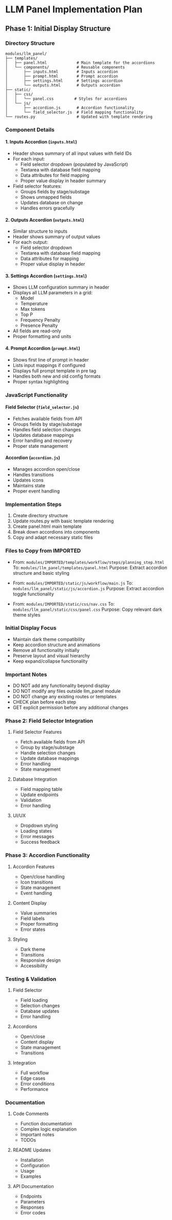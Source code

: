# LLM Panel Implementation Plan

## Phase 1: Initial Display Structure

### Directory Structure
```
modules/llm_panel/
├── templates/
│   ├── panel.html             # Main template for the accordions
│   └── components/            # Reusable components
│       ├── inputs.html        # Inputs accordion
│       ├── prompt.html        # Prompt accordion
│       ├── settings.html      # Settings accordion
│       └── outputs.html       # Outputs accordion
├── static/
│   ├── css/
│   │   └── panel.css         # Styles for accordions
│   └── js/
│       ├── accordion.js       # Accordion functionality
│       └── field_selector.js  # Field mapping functionality
└── routes.py                  # Updated with template rendering
```

### Component Details

#### 1. Inputs Accordion (`inputs.html`)
- Header shows summary of all input values with field IDs
- For each input:
  - Field selector dropdown (populated by JavaScript)
  - Textarea with database field mapping
  - Data attributes for field mapping
  - Proper value display in header summary
- Field selector features:
  - Groups fields by stage/substage
  - Shows unmapped fields
  - Updates database on change
  - Handles errors gracefully

#### 2. Outputs Accordion (`outputs.html`)
- Similar structure to inputs
- Header shows summary of output values
- For each output:
  - Field selector dropdown
  - Textarea with database field mapping
  - Data attributes for mapping
  - Proper value display in header

#### 3. Settings Accordion (`settings.html`)
- Shows LLM configuration summary in header
- Displays all LLM parameters in a grid:
  - Model
  - Temperature
  - Max tokens
  - Top P
  - Frequency Penalty
  - Presence Penalty
- All fields are read-only
- Proper formatting and units

#### 4. Prompt Accordion (`prompt.html`)
- Shows first line of prompt in header
- Lists input mappings if configured
- Displays full prompt template in pre tag
- Handles both new and old config formats
- Proper syntax highlighting

### JavaScript Functionality

#### Field Selector (`field_selector.js`)
- Fetches available fields from API
- Groups fields by stage/substage
- Handles field selection changes
- Updates database mappings
- Error handling and recovery
- Proper state management

#### Accordion (`accordion.js`)
- Manages accordion open/close
- Handles transitions
- Updates icons
- Maintains state
- Proper event handling

### Implementation Steps

1. Create directory structure
2. Update routes.py with basic template rendering
3. Create panel.html main template
4. Break down accordions into components
5. Copy and adapt necessary static files

### Files to Copy from IMPORTED
- From: `modules/IMPORTED/templates/workflow/steps/planning_step.html`
  To: `modules/llm_panel/templates/panel.html`
  Purpose: Extract accordion structure and basic styling

- From: `modules/IMPORTED/static/js/workflow/main.js`
  To: `modules/llm_panel/static/js/accordion.js`
  Purpose: Extract accordion toggle functionality

- From: `modules/IMPORTED/static/css/nav.css`
  To: `modules/llm_panel/static/css/panel.css`
  Purpose: Copy relevant dark theme styles

### Initial Display Focus
- Maintain dark theme compatibility
- Keep accordion structure and animations
- Remove all functionality initially
- Preserve layout and visual hierarchy
- Keep expand/collapse functionality

### Important Notes
- DO NOT add any functionality beyond display
- DO NOT modify any files outside llm_panel module
- DO NOT change any existing routes or templates
- CHECK plan before each step
- GET explicit permission before any additional changes

### Phase 2: Field Selector Integration

1. Field Selector Features
   - Fetch available fields from API
   - Group by stage/substage
   - Handle selection changes
   - Update database mappings
   - Error handling
   - State management

2. Database Integration
   - Field mapping table
   - Update endpoints
   - Validation
   - Error handling

3. UI/UX
   - Dropdown styling
   - Loading states
   - Error messages
   - Success feedback

### Phase 3: Accordion Functionality

1. Accordion Features
   - Open/close handling
   - Icon transitions
   - State management
   - Event handling

2. Content Display
   - Value summaries
   - Field labels
   - Proper formatting
   - Error states

3. Styling
   - Dark theme
   - Transitions
   - Responsive design
   - Accessibility

### Testing & Validation

1. Field Selector
   - Field loading
   - Selection changes
   - Database updates
   - Error handling

2. Accordions
   - Open/close
   - Content display
   - State management
   - Transitions

3. Integration
   - Full workflow
   - Edge cases
   - Error conditions
   - Performance

### Documentation

1. Code Comments
   - Function documentation
   - Complex logic explanation
   - Important notes
   - TODOs

2. README Updates
   - Installation
   - Configuration
   - Usage
   - Examples

3. API Documentation
   - Endpoints
   - Parameters
   - Responses
   - Error codes 
